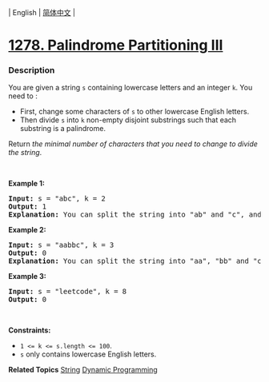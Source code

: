 | English | [简体中文](README.md) |

# [1278. Palindrome Partitioning III](https://leetcode-cn.com/problems/palindrome-partitioning-iii)
 ### Description
<p>You are given a string <code>s</code> containing lowercase letters and an integer <code>k</code>. You need to :</p>

<ul>
	<li>First, change some characters of <code>s</code> to other lowercase English letters.</li>
	<li>Then divide <code>s</code> into <code>k</code> non-empty disjoint substrings such that each substring is a palindrome.</li>
</ul>

<p>Return <em>the minimal number of characters that you need to change to divide the string</em>.</p>

<p>&nbsp;</p>
<p><strong>Example 1:</strong></p>

<pre>
<strong>Input:</strong> s = &quot;abc&quot;, k = 2
<strong>Output:</strong> 1
<strong>Explanation:</strong>&nbsp;You can split the string into &quot;ab&quot; and &quot;c&quot;, and change 1 character in &quot;ab&quot; to make it palindrome.
</pre>

<p><strong>Example 2:</strong></p>

<pre>
<strong>Input:</strong> s = &quot;aabbc&quot;, k = 3
<strong>Output:</strong> 0
<strong>Explanation:</strong>&nbsp;You can split the string into &quot;aa&quot;, &quot;bb&quot; and &quot;c&quot;, all of them are palindrome.</pre>

<p><strong>Example 3:</strong></p>

<pre>
<strong>Input:</strong> s = &quot;leetcode&quot;, k = 8
<strong>Output:</strong> 0
</pre>

<p>&nbsp;</p>
<p><strong>Constraints:</strong></p>

<ul>
	<li><code>1 &lt;= k &lt;= s.length &lt;= 100</code>.</li>
	<li><code>s</code> only contains lowercase English letters.</li>
</ul>

**Related Topics**  [String](https://leetcode-cn.com/tag/string) [Dynamic Programming](https://leetcode-cn.com/tag/dynamic-programming) 